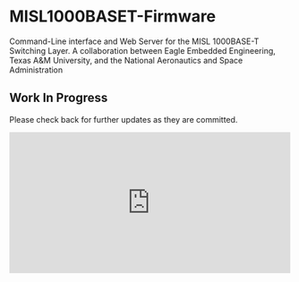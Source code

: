 # MISL1000BASET-Firmware
Command-Line interface and Web Server for the MISL 1000BASE-T Switching Layer. A collaboration between Eagle Embedded Engineering, Texas A&amp;M University, and the National Aeronautics and Space Administration


## Work In Progress
Please check back for further updates as they are committed.

<iframe src="http://tylerlh.github.com/github-latest-commits-widget/?username=aggie2016&repo=MISL1000BASET-Firmware&limit=10"
  allowtransparency="true" frameborder="0" scrolling="no" width="502px" height="252px"></iframe>